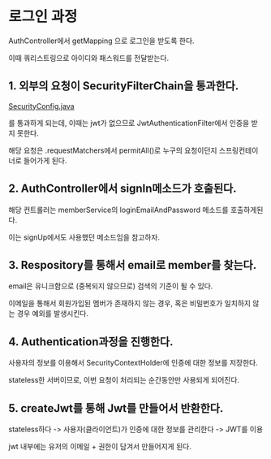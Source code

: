 # 로그인 과정

AuthController에서 getMapping 으로 로그인을 받도록 한다.

이때 쿼리스트링으로 아이디와 패스워드를 전달받는다.

## 1. 외부의 요청이 SecurityFilterChain을 통과한다.

[SecurityConfig.java](..%2Fsrc%2Fmain%2Fjava%2Fcom%2Fex%2Flab%2Fsecurity%2FSecurityConfig.java)

를 통과하게 되는데, 이때는 jwt가 없으므로 JwtAuthenticationFilter에서 인증을 받지 못한다.

해당 요청은 .requestMatchers에서 permitAll()로 누구의 요청이던지 스프링컨테이너로 들어가게 된다.

## 2. AuthController에서 signIn메소드가 호출된다.

해당 컨트롤러는 memberService의 loginEmailAndPassword 메소드를 호출하게된다.

이는 signUp에서도 사용했던 메소드임을 참고하자.

## 3. Respository를 통해서 email로 member를 찾는다.

email은 유니크함으로 (중복되지 않으므로) 검색의 기준이 될 수 있다.

이메일을 통해서 회원가입된 멤버가 존재하지 않는 경우, 혹은 비밀번호가 일치하지 않는 경우 예외를 발생시킨다.

## 4. Authentication과정을 진행한다.

사용자의 정보를 이용해서 SecurityContextHolder에 인증에 대한 정보를 저장한다.

stateless한 서버이므로, 이번 요청이 처리되는 순간동안만 사용되게 되어진다.

## 5. createJwt를 통해 Jwt를 만들어서 반환한다.

stateless하다 -> 사용자(클라이언트)가 인증에 대한 정보를 관리한다 -> JWT를 이용

jwt 내부에는 유저의 이메일 + 권한이 담겨서 만들어지게 된다.

